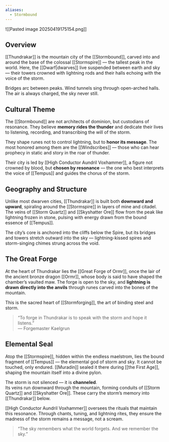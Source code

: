 ```yaml
---
aliases:
  - Stormbound
---
```

![[Pasted image 20250419175154.png]]
## Overview  
[[Thundrakar]] is the mountain city of the [[Stormbound]], carved into and around the base of the colossal [[Stormspire]] — the tallest peak in the world. Here, the [[Dwarf|dwarves]] live suspended between earth and sky — their towers crowned with lightning rods and their halls echoing with the voice of the storm.

Bridges arc between peaks. Wind tunnels sing through open-arched halls. The air is always charged, the sky never still.

## Cultural Theme  
The [[Stormbound]] are not architects of dominion, but custodians of resonance. They believe **memory rides the thunder** and dedicate their lives to listening, recording, and transcribing the will of the storm.

They shape runes not to control lightning, but to **honor its message**. The most honored among them are the [[Windscribes]] — those who can hear prophecy in static and story in the roar of thunder.

Their city is led by [[High Conductor Aundril Voxhammer]], a figure not crowned by blood, but **chosen by resonance** — the one who best interprets the voice of [[Tempus]] and guides the chorus of the storm.

## Geography and Structure  
Unlike most dwarven cities, [[Thundrakar]] is built both **downward and upward**, spiraling around the [[Stormspire]] in layers of mine and citadel. The veins of [[Storm Quartz]] and [[Skyshatter Ore]] flow from the peak like lightning frozen in stone, pulsing with energy drawn from the bound essence of [[Tempus]].

The city’s core is anchored into the cliffs below the Spire, but its bridges and towers stretch outward into the sky — lightning-kissed spires and storm-singing chimes strung across the void.

## The Great Forge  
At the heart of Thundrakar lies the [[Great Forge of Ormr]], once the lair of the ancient bronze dragon [[Ormr]], whose body is said to have shaped the chamber’s vaulted maw. The forge is open to the sky, and **lightning is drawn directly into the anvils** through runes carved into the bones of the mountain.

This is the sacred heart of [[Stormforging]], the art of binding steel and storm.

> “To forge in Thundrakar is to speak with the storm and hope it listens.”  
> — Forgemaster Kaelgrun

## Elemental Seal  
Atop the [[Stormspire]], hidden within the endless maelstrom, lies the bound fragment of [[Tempus]] — the elemental god of storm and sky. It cannot be touched, only endured. [[Muradin]] sealed it there during [[the First Age]], shaping the mountain itself into a divine pylon.

The storm is not silenced — it is **channeled**.  
Its veins run downward through the mountain, forming conduits of [[Storm Quartz]] and [[Skyshatter Ore]]. These carry the storm’s memory into [[Thundrakar]] below.

[[High Conductor Aundril Voxhammer]] oversees the rituals that maintain this resonance. Through chants, tuning, and lightning rites, they ensure the madness of the storm remains a message, not a scream.

> “The sky remembers what the world forgets. And we remember the sky.”
